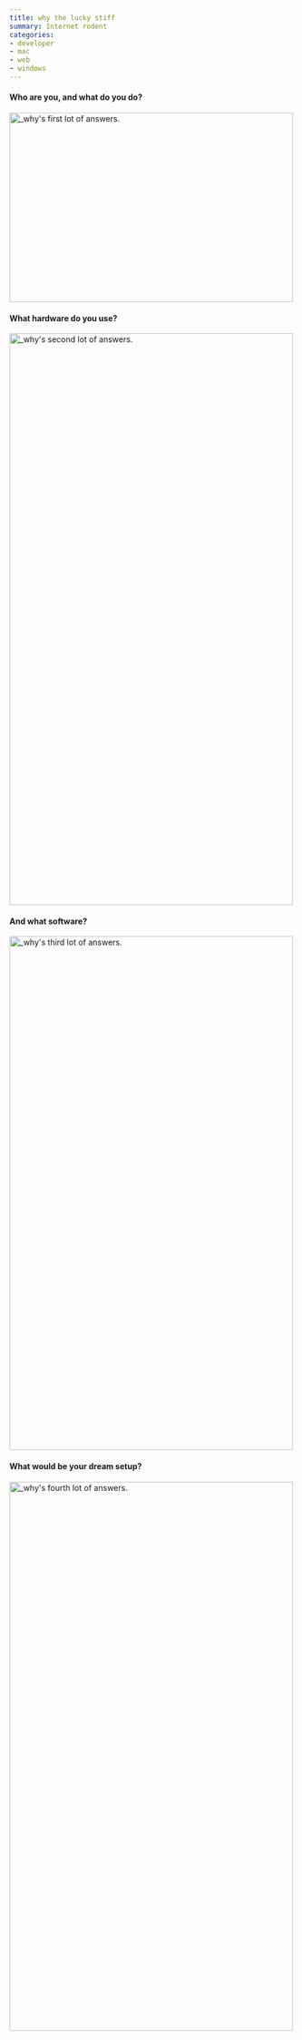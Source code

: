 ```yaml
---
title: why the lucky stiff
summary: Internet rodent
categories:
- developer
- mac
- web
- windows
---
```


#### Who are you, and what do you do?

<img src="/images/interviews/why.1.jpg" width="500" height="334" alt="_why's first lot of answers.">

#### What hardware do you use?

<img src="/images/interviews/why.2.jpg" width="500" height="1008" alt="_why's second lot of answers.">

#### And what software?

<img src="/images/interviews/why.3.jpg" width="500" height="906" alt="_why's third lot of answers.">

#### What would be your dream setup?

<img src="/images/interviews/why.4.jpg" width="500" height="968" alt="_why's fourth lot of answers.">